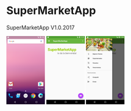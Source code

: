 # SuperMarketApp
SuperMarketApp V1.0.2017

<p><img src="screenshot/Screenshot_1.png" width="20%"/>
<img src="screenshot/Screenshot_2.png" width="20%"/> 
<img src="screenshot/Screenshot_3.png" width="20%"/></p>
